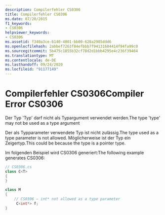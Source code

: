 ```yaml
---
description: Compilerfehler CS0306
title: Compilerfehler CS0306
ms.date: 07/20/2015
f1_keywords:
- CS0306
helpviewer_keywords:
- CS0306
ms.assetid: f340a3ce-6140-4001-bb00-628a2985ddd6
ms.openlocfilehash: 2abbef7263f84efbbb7f94131684414f94fa99c0
ms.sourcegitcommit: 5b475c1855b32cf78d2d1bbb4295e4c236f39464
ms.translationtype: MT
ms.contentlocale: de-DE
ms.lasthandoff: 09/24/2020
ms.locfileid: "91177149"
---
```

# <a name="compiler-error-cs0306"></a><span data-ttu-id="d84bf-103">Compilerfehler CS0306</span><span class="sxs-lookup"><span data-stu-id="d84bf-103">Compiler Error CS0306</span></span>

<span data-ttu-id="d84bf-104">Der Typ 'Typ' darf nicht als Typargument verwendet werden.</span><span class="sxs-lookup"><span data-stu-id="d84bf-104">The type 'type' may not be used as a type argument</span></span>  
  
 <span data-ttu-id="d84bf-105">Der als Typparameter verwendete Typ ist nicht zulässig.</span><span class="sxs-lookup"><span data-stu-id="d84bf-105">The type used as a type parameter is not allowed.</span></span> <span data-ttu-id="d84bf-106">Möglicherweise ist der Typ ein Zeigertyp.</span><span class="sxs-lookup"><span data-stu-id="d84bf-106">This could be because the type is a pointer type.</span></span>  
  
 <span data-ttu-id="d84bf-107">Im folgenden Beispiel wird CS0306 generiert:</span><span class="sxs-lookup"><span data-stu-id="d84bf-107">The following example generates CS0306:</span></span>  
  
```csharp  
// CS0306.cs  
class C<T>  
{  
}  
  
class M  
{  
    // CS0306 – int* not allowed as a type parameter  
     C<int*> f;  
}  
```

